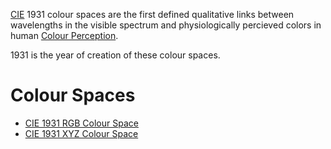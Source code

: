 [CIE](../International%20Commission%20on%20Illumination.md) 1931 colour spaces are the first defined qualitative links between wavelengths in the visible spectrum and physiologically percieved colors in human [Colour Perception](../../../../../Biology/Colour%20Perception.md).

1931 is the year of creation of these colour spaces.

# Colour Spaces
- [CIE 1931 RGB Colour Space](CIE%201931%20RGB%20Colour%20Space.md)
- [CIE 1931 XYZ Colour Space](CIE%201931%20XYZ%20Colour%20Space.md)